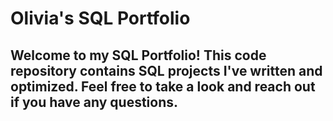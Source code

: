 # Olivia's SQL Portfolio
## Welcome to my SQL Portfolio! This code repository contains SQL projects I've written and optimized. Feel free to take a look and reach out if you have any questions.
